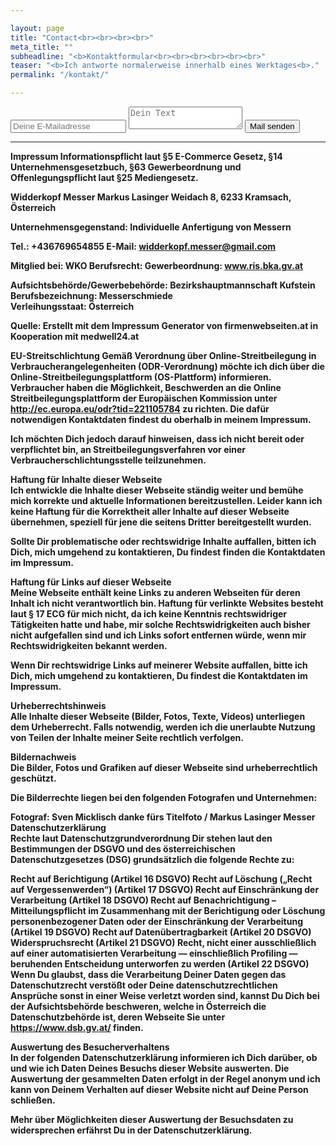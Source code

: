 ```yaml
---

layout: page
title: "Contact<br><br><br><br>"
meta_title: ""
subheadline: "<b>Kontaktformular<br><br><br><br><br><br>"
teaser: "<b>Ich antworte normalerweise innerhalb eines Werktages<b>."
permalink: "/kontakt/"

---
```

<form method="POST" action="https://formspree.io/f.weinberger@nod.at">
  <input type="email" name="email" placeholder="Deine E-Mailadresse">
  <textarea name="message" placeholder="Dein Text"></textarea>
  <button type="submit">Mail senden</button>
</form>

---
<b>Impressum
Informationspflicht laut §5 E-Commerce Gesetz, §14 Unternehmensgesetzbuch, §63 Gewerbeordnung und Offenlegungspflicht laut §25 Mediengesetz.

Widderkopf Messer
Markus Lasinger
Weidach 8,
6233 Kramsach,
Österreich

Unternehmensgegenstand: Individuelle Anfertigung von Messern

Tel.: +436769654855
E-Mail: widderkopf.messer@gmail.com

Mitglied bei: WKO
Berufsrecht: Gewerbeordnung: www.ris.bka.gv.at

Aufsichtsbehörde/Gewerbebehörde: Bezirkshauptmannschaft Kufstein<br>
Berufsbezeichnung: Messerschmiede<br>
Verleihungsstaat: Österreich

Quelle: Erstellt mit dem Impressum Generator von firmenwebseiten.at in Kooperation mit medwell24.at

EU-Streitschlichtung
Gemäß Verordnung über Online-Streitbeilegung in Verbraucherangelegenheiten (ODR-Verordnung) möchte ich dich über die Online-Streitbeilegungsplattform (OS-Plattform) informieren.
Verbraucher haben die Möglichkeit, Beschwerden an die Online Streitbeilegungsplattform der Europäischen Kommission unter http://ec.europa.eu/odr?tid=221105784 zu richten. 
Die dafür notwendigen Kontaktdaten findest du oberhalb in meinem Impressum.

Ich möchten Dich jedoch darauf hinweisen, dass ich nicht bereit oder verpflichtet bin, an Streitbeilegungsverfahren vor einer Verbraucherschlichtungsstelle teilzunehmen.

Haftung für Inhalte dieser Webseite<br>
Ich entwickle die Inhalte dieser Webseite ständig weiter und bemühe mich korrekte und aktuelle Informationen bereitzustellen. 
Leider kann ich keine Haftung für die Korrektheit aller Inhalte auf dieser Webseite übernehmen, speziell für jene die seitens Dritter bereitgestellt wurden.

Sollte Dir problematische oder rechtswidrige Inhalte auffallen, bitten ich Dich, mich umgehend zu kontaktieren, Du findest finden die Kontaktdaten im Impressum.

Haftung für Links auf dieser Webseite<br>
Meine Webseite enthält keine Links zu anderen Webseiten für deren Inhalt ich nicht verantwortlich bin. Haftung für verlinkte Websites besteht laut § 17 ECG für mich nicht, 
da ich keine Kenntnis rechtswidriger Tätigkeiten hatte und habe, mir solche Rechtswidrigkeiten auch bisher nicht aufgefallen sind und ich Links sofort entfernen würde, 
wenn mir Rechtswidrigkeiten bekannt werden.

Wenn Dir rechtswidrige Links auf meinerer Website auffallen, bitte ich Dich, mich umgehend zu kontaktieren, Du findest die Kontaktdaten im Impressum.

Urheberrechtshinweis<br>
Alle Inhalte dieser Webseite (Bilder, Fotos, Texte, Videos) unterliegen dem Urheberrecht. Falls notwendig, werden ich die unerlaubte Nutzung von Teilen der Inhalte meiner 
Seite rechtlich verfolgen.

Bildernachweis<br>
Die Bilder, Fotos und Grafiken auf dieser Webseite sind urheberrechtlich geschützt.

Die Bilderrechte liegen bei den folgenden Fotografen und Unternehmen:

Fotograf: Sven Micklisch danke fürs Titelfoto / Markus Lasinger Messer<br>
Datenschutzerklärung<br>
Rechte laut Datenschutzgrundverordnung
Dir stehen laut den Bestimmungen der DSGVO und des österreichischen Datenschutzgesetzes (DSG) grundsätzlich die folgende Rechte zu:

Recht auf Berichtigung (Artikel 16 DSGVO)
Recht auf Löschung („Recht auf Vergessenwerden“) (Artikel 17 DSGVO)
Recht auf Einschränkung der Verarbeitung (Artikel 18 DSGVO)
Recht auf Benachrichtigung – Mitteilungspflicht im Zusammenhang mit der Berichtigung oder Löschung personenbezogener Daten oder der Einschränkung der 
Verarbeitung (Artikel 19 DSGVO)
Recht auf Datenübertragbarkeit (Artikel 20 DSGVO)
Widerspruchsrecht (Artikel 21 DSGVO)
Recht, nicht einer ausschließlich auf einer automatisierten Verarbeitung — einschließlich Profiling — beruhenden Entscheidung unterworfen zu werden (Artikel 22 DSGVO)
Wenn Du glaubst, dass die Verarbeitung Deiner Daten gegen das Datenschutzrecht verstößt oder Deine datenschutzrechtlichen Ansprüche sonst in einer Weise verletzt worden 
sind, kannst Du Dich bei der Aufsichtsbehörde beschweren, welche in Österreich die Datenschutzbehörde ist, deren Webseite Sie unter https://www.dsb.gv.at/ finden.

Auswertung des Besucherverhaltens<br>
In der folgenden Datenschutzerklärung informieren ich Dich darüber, ob und wie ich Daten Deines Besuchs dieser Website auswerten. Die Auswertung der gesammelten 
Daten erfolgt in der Regel anonym und ich kann von Deinem Verhalten auf dieser Website nicht auf Deine Person schließen.

Mehr über Möglichkeiten dieser Auswertung der Besuchsdaten zu widersprechen erfährst Du in der Datenschutzerklärung.
